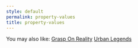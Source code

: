 ```yaml
---
style: default
permalink: property-values
title: property-values
---
```

You may also like:
[Grasp On Reality](http://scp-wiki.net/grasp-on-reality)
[Urban Legends](http://scp-wiki.net/urban-legends)